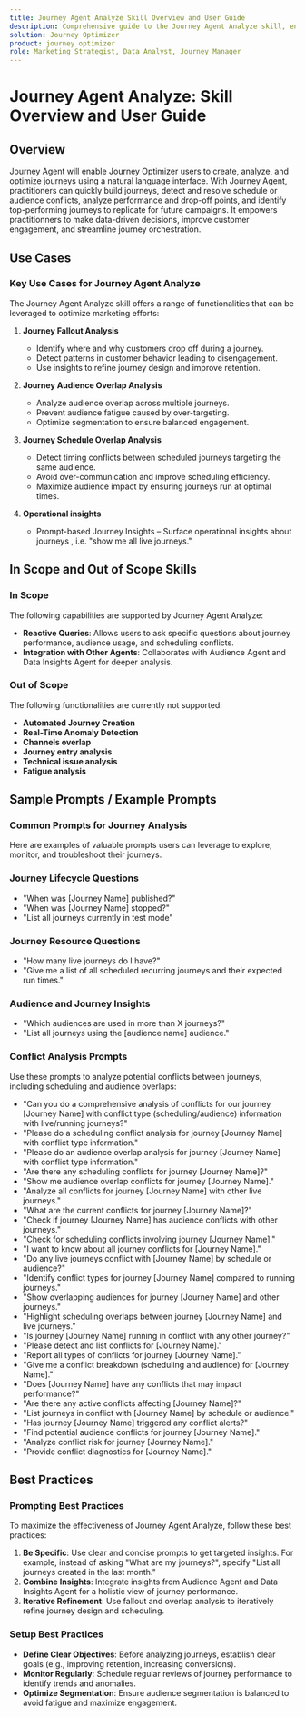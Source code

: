 ```yaml
---
title: Journey Agent Analyze Skill Overview and User Guide
description: Comprehensive guide to the Journey Agent Analyze skill, enabling users to analyze marketing journeys, detect issues, uncover insights, and optimize customer engagement.
solution: Journey Optimizer
product: journey optimizer
role: Marketing Strategist, Data Analyst, Journey Manager
---
```

# Journey Agent Analyze: Skill Overview and User Guide

## Overview

Journey Agent will enable Journey Optimizer users to create, analyze, and optimize journeys using a natural language interface. With Journey Agent, practitioners can quickly build journeys, detect and resolve schedule or audience conflicts, analyze performance and drop-off points, and identify top-performing journeys to replicate for future campaigns. It empowers practitionners to make data-driven decisions, improve customer engagement, and streamline journey orchestration.

## Use Cases

### Key Use Cases for Journey Agent Analyze

The Journey Agent Analyze skill offers a range of functionalities that can be leveraged to optimize marketing efforts:

1. **Journey Fallout Analysis**
   - Identify where and why customers drop off during a journey.
   - Detect patterns in customer behavior leading to disengagement.
   - Use insights to refine journey design and improve retention.

2. **Journey Audience Overlap Analysis**
   - Analyze audience overlap across multiple journeys.
   - Prevent audience fatigue caused by over-targeting.
   - Optimize segmentation to ensure balanced engagement.

3. **Journey Schedule Overlap Analysis**
   - Detect timing conflicts between scheduled journeys targeting the same audience.
   - Avoid over-communication and improve scheduling efficiency.
   - Maximize audience impact by ensuring journeys run at optimal times.

4. **Operational insights** 
   - Prompt-based Journey Insights – Surface operational insights about journeys , i.e. "show me all live journeys."


## In Scope and Out of Scope Skills

### **In Scope**

The following capabilities are supported by Journey Agent Analyze:

- **Reactive Queries**: Allows users to ask specific questions about journey performance, audience usage, and scheduling conflicts.
- **Integration with Other Agents**: Collaborates with Audience Agent and Data Insights Agent for deeper analysis.

### **Out of Scope**

The following functionalities are currently not supported:

- **Automated Journey Creation**
- **Real-Time Anomaly Detection**
- **Channels overlap**
- **Journey entry analysis**
- **Technical issue analysis**
- **Fatigue analysis**

## Sample Prompts / Example Prompts

### Common Prompts for Journey Analysis  

Here are examples of valuable prompts users can leverage to explore, monitor, and troubleshoot their journeys.

### Journey Lifecycle Questions

- "When was [Journey Name] published?"
- "When was [Journey Name] stopped?"
- "List all journeys currently in test mode"

### Journey Resource Questions

- "How many live journeys do I have?"
- "Give me a list of all scheduled recurring journeys and their expected run times."

### Audience and Journey Insights

- "Which audiences are used in more than X journeys?"
- "List all journeys using the [audience name] audience."

### Conflict Analysis Prompts 

Use these prompts to analyze potential conflicts between journeys, including scheduling and audience overlaps:

- "Can you do a comprehensive analysis of conflicts for our journey [Journey Name] with conflict type (scheduling/audience) information with live/running journeys?"
- "Please do a scheduling conflict analysis for journey [Journey Name] with conflict type information."
- "Please do an audience overlap analysis for journey [Journey Name] with conflict type information."
- "Are there any scheduling conflicts for journey [Journey Name]?"
- "Show me audience overlap conflicts for journey [Journey Name]."
- "Analyze all conflicts for journey [Journey Name] with other live journeys."
- "What are the current conflicts for journey [Journey Name]?"
- "Check if journey [Journey Name] has audience conflicts with other journeys."
- "Check for scheduling conflicts involving journey [Journey Name]."
- "I want to know about all journey conflicts for [Journey Name]."
- "Do any live journeys conflict with [Journey Name] by schedule or audience?"
- "Identify conflict types for journey [Journey Name] compared to running journeys."
- "Show overlapping audiences for journey [Journey Name] and other journeys."
- "Highlight scheduling overlaps between journey [Journey Name] and live journeys."
- "Is journey [Journey Name] running in conflict with any other journey?"
- "Please detect and list conflicts for [Journey Name]."
- "Report all types of conflicts for journey [Journey Name]."
- "Give me a conflict breakdown (scheduling and audience) for [Journey Name]."
- "Does [Journey Name] have any conflicts that may impact performance?"
- "Are there any active conflicts affecting [Journey Name]?"
- "List journeys in conflict with [Journey Name] by schedule or audience."
- "Has journey [Journey Name] triggered any conflict alerts?"
- "Find potential audience conflicts for journey [Journey Name]."
- "Analyze conflict risk for journey [Journey Name]."
- "Provide conflict diagnostics for [Journey Name]."


## Best Practices

### Prompting Best Practices

To maximize the effectiveness of Journey Agent Analyze, follow these best practices:

1. **Be Specific**: Use clear and concise prompts to get targeted insights. For example, instead of asking "What are my journeys?", specify "List all journeys created in the last month."
2. **Combine Insights**: Integrate insights from Audience Agent and Data Insights Agent for a holistic view of journey performance.
3. **Iterative Refinement**: Use fallout and overlap analysis to iteratively refine journey design and scheduling.


### Setup Best Practices

- **Define Clear Objectives**: Before analyzing journeys, establish clear goals (e.g., improving retention, increasing conversions).
- **Monitor Regularly**: Schedule regular reviews of journey performance to identify trends and anomalies.
- **Optimize Segmentation**: Ensure audience segmentation is balanced to avoid fatigue and maximize engagement.




















